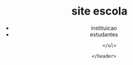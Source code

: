 <head>
    <meta charset="UTF-8">
    <meta name="viewport" content="width=device-width, initial-scale=1.0">
    <link rel="stylesheet" href="style.css">
</head>

<body>
    <header class="cabecalho">
        <h1>site escola</h1>
        <ul>
            <li>instituicao</li>
            <li>estudantes</li>
            
        </ul>

    </header>
</body>

</html>
